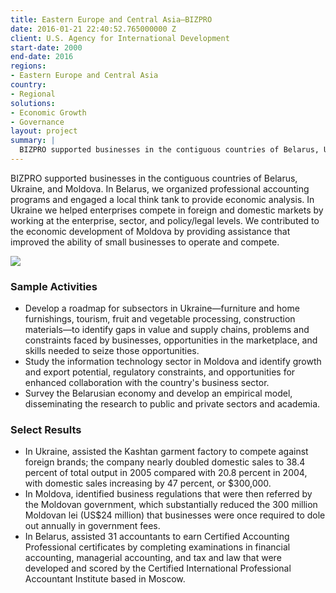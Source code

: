 ```yaml
---
title: Eastern Europe and Central Asia—BIZPRO
date: 2016-01-21 22:40:52.765000000 Z
client: U.S. Agency for International Development
start-date: 2000
end-date: 2016
regions:
- Eastern Europe and Central Asia
country:
- Regional
solutions:
- Economic Growth
- Governance
layout: project
summary: |
  BIZPRO supported businesses in the contiguous countries of Belarus, Ukraine, and Moldova. In Belarus, we organized professional accounting programs and engaged a local think tank to provide economic analysis.
---
```

BIZPRO supported businesses in the contiguous countries of Belarus, Ukraine, and Moldova. In Belarus, we organized professional accounting programs and engaged a local think tank to provide economic analysis. In Ukraine we helped enterprises compete in foreign and domestic markets by working at the enterprise, sector, and policy/legal levels. We contributed to the economic development of Moldova by providing assistance that improved the ability of small businesses to operate and compete.

![][1]

###  Sample Activities

* Develop a roadmap for subsectors in Ukraine—furniture and home furnishings, tourism, fruit and vegetable processing, construction materials—to identify gaps in value and supply chains, problems and constraints faced by businesses, opportunities in the marketplace, and skills needed to seize those opportunities.
* Study the information technology sector in Moldova and identify growth and export potential, regulatory constraints, and opportunities for enhanced collaboration with the country's business sector.
* Survey the Belarusian economy and develop an empirical model, disseminating the research to public and private sectors and academia.

###  Select Results

* In Ukraine, assisted the Kashtan garment factory to compete against foreign brands; the company nearly doubled domestic sales to 38.4 percent of total output in 2005 compared with 20.8 percent in 2004, with domestic sales increasing by 47 percent, or $300,000.
* In Moldova, identified business regulations that were then referred by the Moldovan government, which substantially reduced the 300 million Moldovan lei (US$24 million) that businesses were once required to dole out annually in government fees.
* In Belarus, assisted 31 accountants to earn Certified Accounting Professional certificates by completing examinations in financial accounting, managerial accounting, and tax and law that were developed and scored by the Certified International Professional Accountant Institute based in Moscow.

[1]: /assets/images/projects/BIZPRO.jpg
